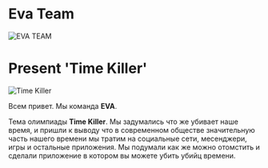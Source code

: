 # Eva Team
![EVA TEAM](https://ivanovdeveloper.github.io/Eva%20logo.png)

# Present 'Time Killer'
![Time Killer](https://ivanovdeveloper.github.io/Icon-180.png)


Всем привет. Мы команда **EVA**.

Тема олимпиады **Time Killer**. Мы задумались что же убивает наше время, и пришли к выводу что в современном обществе значительную часть нашего времени мы тратим на социальные сети, месенджери, игры и остальные приложения. Мы подумали как же можно отомстить и сделали приложение в котором вы можете убить убийц времени.
